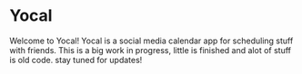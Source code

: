 # Yocal

Welcome to Yocal! Yocal is a social media calendar app for scheduling stuff with friends. This is a big work in progress, little is finished and alot of stuff is old code. stay tuned for updates!
